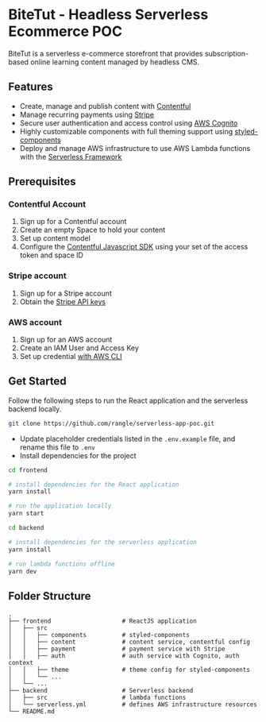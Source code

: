 # **BiteTut - Headless Serverless Ecommerce POC**

BiteTut is a serverless e-commerce storefront that provides subscription-based online learning content managed by headless CMS.

## **Features**

- Create, manage and publish content with [Contentful](https://www.contentful.com/)
- Manage recurring payments using [Stripe](https://stripe.com)
- Secure user authentication and access control using [AWS Cognito](https://aws.amazon.com/cognito/)
- Highly customizable components with full theming support using [styled-components](https://styled-components.com/docs/advanced#theming)
- Deploy and manage AWS infrastructure to use AWS Lambda functions with the [Serverless Framework](https://www.serverless.com/)

## Prerequisites

### Contentful Account

1. Sign up for a Contentful account
2. Create an empty Space to hold your content
3. Set up content model
4. Configure the [Contentful Javascript SDK](https://github.com/contentful/contentful.js/#configuration) using your set of the access token and space ID

### Stripe account

1. Sign up for a Stripe account
2. Obtain the [Stripe API keys](https://stripe.com/docs/keys)

### AWS account

1. Sign up for an AWS account
2. Create an IAM User and Access Key
3. Set up credential [with AWS CLI](https://github.com/serverless/serverless/blob/master/docs/providers/aws/guide/credentials.md#setup-with-the-aws-cli)

## Get Started

Follow the following steps to run the React application and the serverless backend locally.

```bash
git clone https://github.com/rangle/serverless-app-poc.git
```

- Update placeholder credentials listed in the `.env.example` file, and rename this file to `.env`
- Install dependencies for the project

```bash
cd frontend

# install dependencies for the React application
yarn install

# run the application locally
yarn start

cd backend

# install dependencies for the serverless application
yarn install

# run lambda functions offline
yarn dev
```

## Folder Structure

```
.
├── frontend                    # ReactJS application
│   ├── src
│   │   ├── components          # styled-components
│   │   ├── content             # content service, contentful config
│   │   ├── payment             # payment service with Stripe
│   │   ├── auth                # auth service with Cognito, auth context
│   │   ├── theme               # theme config for styled-components
│   │   └── ...
│   └── ...
├── backend                     # Serverless backend
│   ├── src                     # lambda functions
│   └── serverless.yml          # defines AWS infrastructure resources
└── README.md
```

